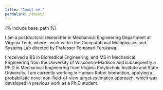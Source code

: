 ```yaml
---
title: "About me."
permalink: /about/
---
```


{% include base_path %}


I am a postdoctoral researcher in Mechanical Engineering Department at Virginia Tech, where I work within the Computational Multiphysics and Systems Lab directed by Professor Tomonari Furukawa.

I received a BS in Biomedical Engineering, and MS in Mechanical Engineering from the University of Wisconsin-Madison and subsequently a Ph.D in Mechanical Engineering from Virginia Polytechnic Institute and State University. I am currently working in Human-Robot Interaction, applying a probabilistic novel non-field-of-view target estimation approach, which was developed in previous work as a Ph.D student.
